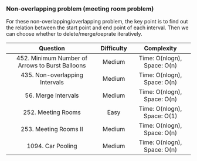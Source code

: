 ### Non-overlapping problem (meeting room problem)
For these non-overlapping/overlapping problem, the key point is to find out the relation between the start point and end point of each interval. Then we can choose whether to delete/merge/oeprate iteratively.

| Question | Difficulty | Complexity |
| :---: | :---: | :---: |
| 452. Minimum Number of Arrows to Burst Balloons | Medium | Time: O(nlogn), Space: O(n) |
| 435. Non-overlapping Intervals | Medium | Time: O(nlogn), Space: O(n) |
| 56. Merge Intervals | Medium | Time: O(nlogn), Space: O(n) |
| 252. Meeting Rooms | Easy | Time: O(nlogn), Space: O(1) |
| 253. Meeting Rooms II | Medium | Time: O(nlogn), Space: O(n) |
| 1094. Car Pooling | Medium | Time: O(nlogn), Space: O(n) |